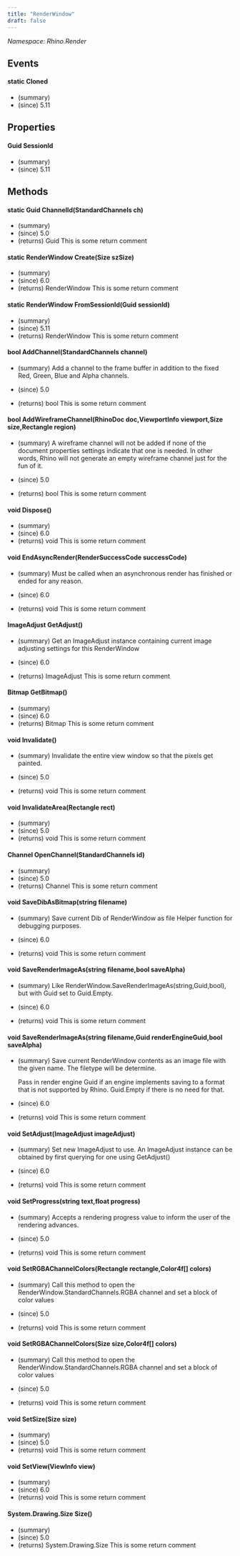```yaml
---
title: "RenderWindow"
draft: false
---
```


*Namespace: Rhino.Render*
## Events
#### static Cloned
- (summary) 
- (since) 5.11
## Properties
#### Guid SessionId
- (summary) 
- (since) 5.11
## Methods
#### static Guid ChannelId(StandardChannels ch)
- (summary) 
- (since) 5.0
- (returns) Guid This is some return comment
#### static RenderWindow Create(Size szSize)
- (summary) 
- (since) 6.0
- (returns) RenderWindow This is some return comment
#### static RenderWindow FromSessionId(Guid sessionId)
- (summary) 
- (since) 5.11
- (returns) RenderWindow This is some return comment
#### bool AddChannel(StandardChannels channel)
- (summary) 
     Add a channel to the frame buffer in addition to the fixed Red, Green, Blue and Alpha channels.
     
- (since) 5.0
- (returns) bool This is some return comment
#### bool AddWireframeChannel(RhinoDoc doc,ViewportInfo viewport,Size size,Rectangle region)
- (summary) 
     A wireframe channel will not be added if none of the document properties settings
     indicate that one is needed. In other words, Rhino will not generate an empty wireframe channel
     just for the fun of it.
     
- (since) 5.0
- (returns) bool This is some return comment
#### void Dispose()
- (summary) 
- (since) 6.0
- (returns) void This is some return comment
#### void EndAsyncRender(RenderSuccessCode successCode)
- (summary) 
     Must be called when an asynchronous render has finished or ended for any reason.
     
- (since) 6.0
- (returns) void This is some return comment
#### ImageAdjust GetAdjust()
- (summary) 
     Get an ImageAdjust instance containing current image adjusting settings
     for this RenderWindow
     
- (since) 6.0
- (returns) ImageAdjust This is some return comment
#### Bitmap GetBitmap()
- (summary) 
- (since) 6.0
- (returns) Bitmap This is some return comment
#### void Invalidate()
- (summary) 
     Invalidate the entire view window so that the pixels get painted.
     
- (since) 5.0
- (returns) void This is some return comment
#### void InvalidateArea(Rectangle rect)
- (summary) 
- (since) 5.0
- (returns) void This is some return comment
#### Channel OpenChannel(StandardChannels id)
- (summary) 
- (since) 5.0
- (returns) Channel This is some return comment
#### void SaveDibAsBitmap(string filename)
- (summary) 
     Save current Dib of RenderWindow as file
     Helper function for debugging purposes.
     
- (since) 6.0
- (returns) void This is some return comment
#### void SaveRenderImageAs(string filename,bool saveAlpha)
- (summary) 
   Like RenderWindow.SaveRenderImageAs(string,Guid,bool), but with
   Guid set to Guid.Empty.
   
- (since) 6.0
- (returns) void This is some return comment
#### void SaveRenderImageAs(string filename,Guid renderEngineGuid,bool saveAlpha)
- (summary) 
   Save current RenderWindow contents as
   an image file with the given name. The
   filetype will be determine. 
   
   Pass in render engine Guid if an engine
   implements saving to a format that is not
   supported by Rhino. Guid.Empty if there is no need for that.
   
- (since) 6.0
- (returns) void This is some return comment
#### void SetAdjust(ImageAdjust imageAdjust)
- (summary) 
     Set new ImageAdjust to use. An ImageAdjust instance can be obtained by first
     querying for one using GetAdjust()
     
- (since) 6.0
- (returns) void This is some return comment
#### void SetProgress(string text,float progress)
- (summary) 
     Accepts a rendering progress value to inform the user of the rendering advances.
     
- (since) 5.0
- (returns) void This is some return comment
#### void SetRGBAChannelColors(Rectangle rectangle,Color4f[] colors)
- (summary) 
     Call this method to open the RenderWindow.StandardChannels.RGBA channel and set a block of color values
     
- (since) 5.0
- (returns) void This is some return comment
#### void SetRGBAChannelColors(Size size,Color4f[] colors)
- (summary) 
     Call this method to open the RenderWindow.StandardChannels.RGBA channel and set a block of color values
     
- (since) 5.0
- (returns) void This is some return comment
#### void SetSize(Size size)
- (summary) 
- (since) 5.0
- (returns) void This is some return comment
#### void SetView(ViewInfo view)
- (summary) 
- (since) 6.0
- (returns) void This is some return comment
#### System.Drawing.Size Size()
- (summary) 
- (since) 5.0
- (returns) System.Drawing.Size This is some return comment
